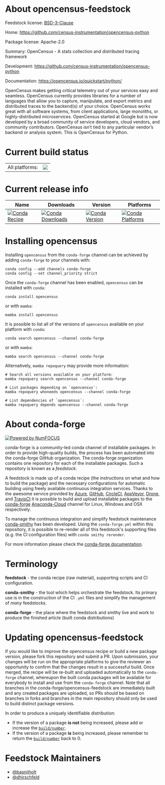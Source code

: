 About opencensus-feedstock
==========================

Feedstock license: [BSD-3-Clause](https://github.com/conda-forge/opencensus-feedstock/blob/main/LICENSE.txt)

Home: https://github.com/census-instrumentation/opencensus-python

Package license: Apache-2.0

Summary: OpenCensus - A stats collection and distributed tracing framework

Development: https://github.com/census-instrumentation/opencensus-python

Documentation: https://opencensus.io/quickstart/python/

OpenCensus makes getting critical telemetry out of your services easy and seamless.
OpenCensus currently provides libraries for a number of languages that allow you to capture,
manipulate, and export metrics and distributed traces to the backend(s) of your choice.
OpenCensus works great with all software systems, from client applications, large monoliths,
or highly-distributed microservices.
OpenCensus started at Google but is now developed by a broad community of service
developers, cloud vendors, and community contributors.
OpenCensus isn’t tied to any particular vendor’s backend or analysis system.
This is OpenCensus for Python.


Current build status
====================


<table><tr><td>All platforms:</td>
    <td>
      <a href="https://dev.azure.com/conda-forge/feedstock-builds/_build/latest?definitionId=10226&branchName=main">
        <img src="https://dev.azure.com/conda-forge/feedstock-builds/_apis/build/status/opencensus-feedstock?branchName=main">
      </a>
    </td>
  </tr>
</table>

Current release info
====================

| Name | Downloads | Version | Platforms |
| --- | --- | --- | --- |
| [![Conda Recipe](https://img.shields.io/badge/recipe-opencensus-green.svg)](https://anaconda.org/conda-forge/opencensus) | [![Conda Downloads](https://img.shields.io/conda/dn/conda-forge/opencensus.svg)](https://anaconda.org/conda-forge/opencensus) | [![Conda Version](https://img.shields.io/conda/vn/conda-forge/opencensus.svg)](https://anaconda.org/conda-forge/opencensus) | [![Conda Platforms](https://img.shields.io/conda/pn/conda-forge/opencensus.svg)](https://anaconda.org/conda-forge/opencensus) |

Installing opencensus
=====================

Installing `opencensus` from the `conda-forge` channel can be achieved by adding `conda-forge` to your channels with:

```
conda config --add channels conda-forge
conda config --set channel_priority strict
```

Once the `conda-forge` channel has been enabled, `opencensus` can be installed with `conda`:

```
conda install opencensus
```

or with `mamba`:

```
mamba install opencensus
```

It is possible to list all of the versions of `opencensus` available on your platform with `conda`:

```
conda search opencensus --channel conda-forge
```

or with `mamba`:

```
mamba search opencensus --channel conda-forge
```

Alternatively, `mamba repoquery` may provide more information:

```
# Search all versions available on your platform:
mamba repoquery search opencensus --channel conda-forge

# List packages depending on `opencensus`:
mamba repoquery whoneeds opencensus --channel conda-forge

# List dependencies of `opencensus`:
mamba repoquery depends opencensus --channel conda-forge
```


About conda-forge
=================

[![Powered by
NumFOCUS](https://img.shields.io/badge/powered%20by-NumFOCUS-orange.svg?style=flat&colorA=E1523D&colorB=007D8A)](https://numfocus.org)

conda-forge is a community-led conda channel of installable packages.
In order to provide high-quality builds, the process has been automated into the
conda-forge GitHub organization. The conda-forge organization contains one repository
for each of the installable packages. Such a repository is known as a *feedstock*.

A feedstock is made up of a conda recipe (the instructions on what and how to build
the package) and the necessary configurations for automatic building using freely
available continuous integration services. Thanks to the awesome service provided by
[Azure](https://azure.microsoft.com/en-us/services/devops/), [GitHub](https://github.com/),
[CircleCI](https://circleci.com/), [AppVeyor](https://www.appveyor.com/),
[Drone](https://cloud.drone.io/welcome), and [TravisCI](https://travis-ci.com/)
it is possible to build and upload installable packages to the
[conda-forge](https://anaconda.org/conda-forge) [Anaconda-Cloud](https://anaconda.org/)
channel for Linux, Windows and OSX respectively.

To manage the continuous integration and simplify feedstock maintenance
[conda-smithy](https://github.com/conda-forge/conda-smithy) has been developed.
Using the ``conda-forge.yml`` within this repository, it is possible to re-render all of
this feedstock's supporting files (e.g. the CI configuration files) with ``conda smithy rerender``.

For more information please check the [conda-forge documentation](https://conda-forge.org/docs/).

Terminology
===========

**feedstock** - the conda recipe (raw material), supporting scripts and CI configuration.

**conda-smithy** - the tool which helps orchestrate the feedstock.
                   Its primary use is in the construction of the CI ``.yml`` files
                   and simplify the management of *many* feedstocks.

**conda-forge** - the place where the feedstock and smithy live and work to
                  produce the finished article (built conda distributions)


Updating opencensus-feedstock
=============================

If you would like to improve the opencensus recipe or build a new
package version, please fork this repository and submit a PR. Upon submission,
your changes will be run on the appropriate platforms to give the reviewer an
opportunity to confirm that the changes result in a successful build. Once
merged, the recipe will be re-built and uploaded automatically to the
`conda-forge` channel, whereupon the built conda packages will be available for
everybody to install and use from the `conda-forge` channel.
Note that all branches in the conda-forge/opencensus-feedstock are
immediately built and any created packages are uploaded, so PRs should be based
on branches in forks and branches in the main repository should only be used to
build distinct package versions.

In order to produce a uniquely identifiable distribution:
 * If the version of a package **is not** being increased, please add or increase
   the [``build/number``](https://docs.conda.io/projects/conda-build/en/latest/resources/define-metadata.html#build-number-and-string).
 * If the version of a package **is** being increased, please remember to return
   the [``build/number``](https://docs.conda.io/projects/conda-build/en/latest/resources/define-metadata.html#build-number-and-string)
   back to 0.

Feedstock Maintainers
=====================

* [@basnijholt](https://github.com/basnijholt/)
* [@dhirschfeld](https://github.com/dhirschfeld/)

